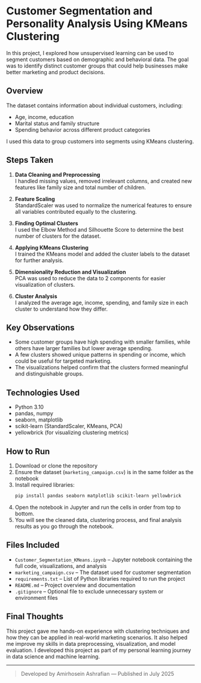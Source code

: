 # Customer Segmentation and Personality Analysis Using KMeans Clustering

In this project, I explored how unsupervised learning can be used to segment customers based on demographic and behavioral data. The goal was to identify distinct customer groups that could help businesses make better marketing and product decisions.

## Overview

The dataset contains information about individual customers, including:

- Age, income, education
- Marital status and family structure
- Spending behavior across different product categories

I used this data to group customers into segments using KMeans clustering.

## Steps Taken

1. **Data Cleaning and Preprocessing**  
   I handled missing values, removed irrelevant columns, and created new features like family size and total number of children.

2. **Feature Scaling**  
   StandardScaler was used to normalize the numerical features to ensure all variables contributed equally to the clustering.

3. **Finding Optimal Clusters**  
   I used the Elbow Method and Silhouette Score to determine the best number of clusters for the dataset.

4. **Applying KMeans Clustering**  
   I trained the KMeans model and added the cluster labels to the dataset for further analysis.

5. **Dimensionality Reduction and Visualization**  
   PCA was used to reduce the data to 2 components for easier visualization of clusters.

6. **Cluster Analysis**  
   I analyzed the average age, income, spending, and family size in each cluster to understand how they differ.

## Key Observations

- Some customer groups have high spending with smaller families, while others have larger families but lower average spending.
- A few clusters showed unique patterns in spending or income, which could be useful for targeted marketing.
- The visualizations helped confirm that the clusters formed meaningful and distinguishable groups.

## Technologies Used

- Python 3.10  
- pandas, numpy  
- seaborn, matplotlib  
- scikit-learn (StandardScaler, KMeans, PCA)  
- yellowbrick (for visualizing clustering metrics)

## How to Run

1. Download or clone the repository  
2. Ensure the dataset (`marketing_campaign.csv`) is in the same folder as the notebook  
3. Install required libraries:
   ```bash
   pip install pandas seaborn matplotlib scikit-learn yellowbrick
   ```
4. Open the notebook in Jupyter and run the cells in order from top to bottom.
5. You will see the cleaned data, clustering process, and final analysis results as you go through the notebook.

## Files Included

- `Customer_Segmentation_KMeans.ipynb` – Jupyter notebook containing the full code, visualizations, and analysis  
- `marketing_campaign.csv` – The dataset used for customer segmentation  
- `requirements.txt` – List of Python libraries required to run the project  
- `README.md` – Project overview and documentation  
- `.gitignore` – Optional file to exclude unnecessary system or environment files


## Final Thoughts

This project gave me hands-on experience with clustering techniques and how they can be applied in real-world marketing scenarios. It also helped me improve my skills in data preprocessing, visualization, and model evaluation.
I developed this project as part of my personal learning journey in data science and machine learning.

---
> Developed by Amirhosein Ashrafian — Published in July 2025
